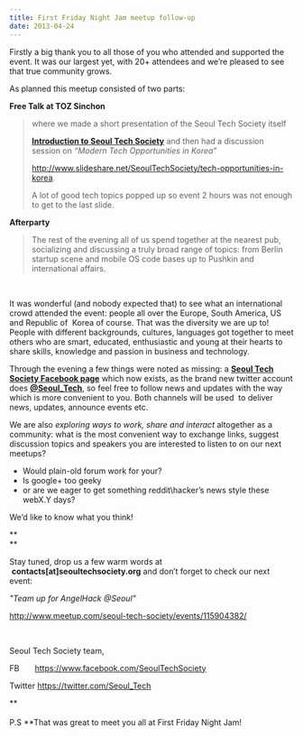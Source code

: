 ```yaml
---
title: First Friday Night Jam meetup follow-up
date: 2013-04-24
---
```

Firstly a big thank you to all those of you who attended and supported
the event. It was our largest yet, with 20+ attendees and we’re pleased
to see that true community grows.

As planned this meetup consisted of two parts:

**Free Talk at TOZ Sinchon**

> where we made a short presentation of the Seoul Tech Society itself
>
> **[Introduction to Seoul Tech
> Society](http://www.slideshare.net/SeoulTechSociety/seoul-tech-society "Introduction to Seoul Tech Society")**
> and then had a discussion session on *“Modern Tech Opportunities in
> Korea”*
>
> [](http://www.slideshare.net/SeoulTechSociety/tech-opportunities-in-korea)<http://www.slideshare.net/SeoulTechSociety/tech-opportunities-in-korea>.
>
> A lot of good tech topics popped up so event 2 hours was not enough to
> get to the last slide.

**Afterparty**

> The rest of the evening all of us spend together at the nearest pub,
> socializing and discussing a truly broad range of topics: from Berlin
> startup scene and mobile OS code bases up to Pushkin and international
> affairs.

 

It was wonderful (and nobody expected that) to see what an international
crowd attended the event: people all over the Europe, South America, US
and Republic of  Korea of course. That was the diversity we are up to!
People with different backgrounds, cultures, languages got together to
meet others who are smart, educated, enthusiastic and young at their
hearts to share skills, knowledge and passion in business and
technology.

Through the evening a few things were noted as missing: a **[Seoul Tech
Society Facebook page](https://www.facebook.com/SeoulTechSociety)**
which now exists, as the brand new twitter account
does **[@Seoul\_Tech](https://twitter.com/Seoul_Tech)**, so feel free to
follow news and updates with the way which is more convenient to you.
Both channels will be used  to deliver news, updates, announce events
etc.

We are also *exploring ways to work, share and interact* altogether as a
community: what is the most convenient way to exchange links, suggest
discussion topics and speakers you are interested to listen to on our
next meetups?

-   Would plain-old forum work for your?
-   Is google+ too geeky
-   or are we eager to get something reddit\\hacker’s news style these
    webX.Y days?

We’d like to know what you think!

**\
**

Stay tuned, drop us a few warm words at
 **contacts[at]seoultechsociety.org** and don’t forget to check our next
event:

*"Team up for AngelHack @Seoul"*

<http://www.meetup.com/seoul-tech-society/events/115904382/>

 

Seoul Tech Society team,

FB       <https://www.facebook.com/SeoulTechSociety>

Twitter <https://twitter.com/Seoul_Tech>

**\
\
P.S **That was great to meet you all at First Friday Night Jam!


